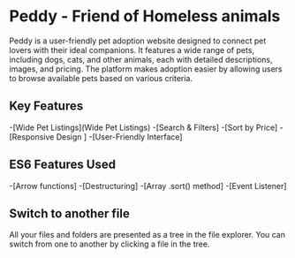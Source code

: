 # Peddy - Friend of Homeless animals

Peddy is a user-friendly pet adoption website designed to connect pet lovers with their ideal companions. It features a wide range of pets, including dogs, cats, and other animals, each with detailed descriptions, images, and pricing. The platform makes adoption easier by allowing users to browse available pets based on various criteria.

## Key Features

-[Wide Pet Listings](Wide Pet Listings)
-[Search & Filters]
-[Sort by Price]
-[Responsive Design ]
-[User-Friendly Interface]

## ES6 Features Used

-[Arrow functions]
-[Destructuring]
-[Array .sort() method]
-[Event Listener]

## Switch to another file

All your files and folders are presented as a tree in the file explorer. You can switch from one to another by clicking a file in the tree.


